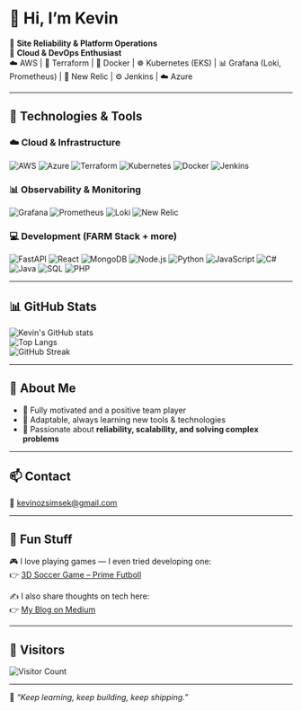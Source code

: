# 👋 Hi, I’m Kevin

🔹 **Site Reliability & Platform Operations**  
🔹 **Cloud & DevOps Enthusiast**  
☁️ AWS | 🔧 Terraform | 🐳 Docker | ☸️ Kubernetes (EKS) | 📊 Grafana (Loki, Prometheus) | 🔧 New Relic | ⚙️ Jenkins | ☁️ Azure  

---

## 🔧 Technologies & Tools

### ☁️ Cloud & Infrastructure
![AWS](https://img.shields.io/badge/AWS-FF9900?style=for-the-badge&logo=amazon-aws&logoColor=white)
![Azure](https://img.shields.io/badge/Azure-0078D4?style=for-the-badge&logo=microsoft-azure&logoColor=white)
![Terraform](https://img.shields.io/badge/Terraform-7B42BC?style=for-the-badge&logo=terraform&logoColor=white)
![Kubernetes](https://img.shields.io/badge/Kubernetes-326CE5?style=for-the-badge&logo=kubernetes&logoColor=white)
![Docker](https://img.shields.io/badge/Docker-2496ED?style=for-the-badge&logo=docker&logoColor=white)
![Jenkins](https://img.shields.io/badge/Jenkins-D24939?style=for-the-badge&logo=jenkins&logoColor=white)

### 📊 Observability & Monitoring
![Grafana](https://img.shields.io/badge/Grafana-F46800?style=for-the-badge&logo=grafana&logoColor=white)
![Prometheus](https://img.shields.io/badge/Prometheus-E6522C?style=for-the-badge&logo=prometheus&logoColor=white)
![Loki](https://img.shields.io/badge/Loki-00B8E3?style=for-the-badge&logo=grafana&logoColor=white)
![New Relic](https://img.shields.io/badge/NewRelic-008C99?style=for-the-badge&logo=newrelic&logoColor=white)

### 💻 Development (FARM Stack + more)
![FastAPI](https://img.shields.io/badge/FastAPI-009688?style=for-the-badge&logo=fastapi&logoColor=white)
![React](https://img.shields.io/badge/React-61DAFB?style=for-the-badge&logo=react&logoColor=black)
![MongoDB](https://img.shields.io/badge/MongoDB-47A248?style=for-the-badge&logo=mongodb&logoColor=white)
![Node.js](https://img.shields.io/badge/Node.js-339933?style=for-the-badge&logo=node.js&logoColor=white)
![Python](https://img.shields.io/badge/Python-3776AB?style=for-the-badge&logo=python&logoColor=white)
![JavaScript](https://img.shields.io/badge/JavaScript-F7DF1E?style=for-the-badge&logo=javascript&logoColor=black)
![C#](https://img.shields.io/badge/C%23-239120?style=for-the-badge&logo=c-sharp&logoColor=white)
![Java](https://img.shields.io/badge/Java-007396?style=for-the-badge&logo=openjdk&logoColor=white)
![SQL](https://img.shields.io/badge/SQL-003B57?style=for-the-badge&logo=database&logoColor=white)
![PHP](https://img.shields.io/badge/PHP-777BB4?style=for-the-badge&logo=php&logoColor=white)

---

## 📊 GitHub Stats
![Kevin's GitHub stats](https://github-readme-stats.vercel.app/api?username=Letanom&show_icons=true&theme=tokyonight)  
![Top Langs](https://github-readme-stats.vercel.app/api/top-langs/?username=Letanom&layout=compact&theme=tokyonight)  
![GitHub Streak](https://streak-stats.demolab.com?user=Letanom&theme=tokyonight)

---

## 🌟 About Me  
- 🔹 Fully motivated and a positive team player  
- 🔹 Adaptable, always learning new tools & technologies  
- 🔹 Passionate about **reliability, scalability, and solving complex problems**  

---

## 📫 Contact  
📧 kevinozsimsek@gmail.com  

---

## 🙂 Fun Stuff  
🎮 I love playing games — I even tried developing one:  
👉 [3D Soccer Game – Prime Futboll](https://kevinozsimsek.itch.io/prime-futboll)  

✍️ I also share thoughts on tech here:  
👉 [My Blog on Medium](https://medium.com/@kevinozsimsek)  

---

## 👀 Visitors
![Visitor Count](https://komarev.com/ghpvc/?username=Letanom&style=for-the-badge&color=blue)

---

🌱 *“Keep learning, keep building, keep shipping.”*

